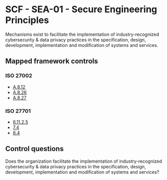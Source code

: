 # SCF - SEA-01 - Secure Engineering Principles
Mechanisms exist to facilitate the implementation of industry-recognized cybersecurity & data privacy practices in the specification, design, development, implementation and modification of systems and services.
## Mapped framework controls
### ISO 27002
- [A.8.12](../iso27002/a-8.md#a812)
- [A.8.26](../iso27002/a-8.md#a826)
- [A.8.27](../iso27002/a-8.md#a827)
  
### ISO 27701
- [6.11.2.5](../iso27701/61125.md)
- [7.4](../iso27701/74.md)
- [8.4](../iso27701/84.md)
  
## Control questions
Does the organization facilitate the implementation of industry-recognized cybersecurity & data privacy practices in the specification, design, development, implementation and modification of systems and services?
  